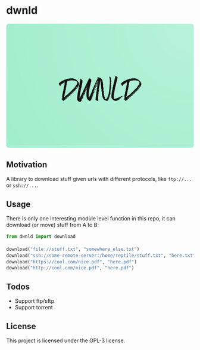# dwnld

![dwnld.png](https://raw.githubusercontent.com/4thel00z/logos/master/dwnld.png)

## Motivation

A library to download stuff given urls with different protocols, like `ftp://...` or `ssh://...`.

## Usage

There is only one interesting module level function in this repo, it can download (or move) stuff from A to B:

```python
from dwnld import download

download("file://stuff.txt", "somewhere_else.txt")
download("ssh://some-remote-server:/home/reptile/stuff.txt", "here.txt")
download("https://cool.com/nice.pdf", "here.pdf")
download("http://cool.com/nice.pdf", "here.pdf")
```

## Todos

- Support ftp/sftp
- Support torrent

## License

This project is licensed under the GPL-3 license.
